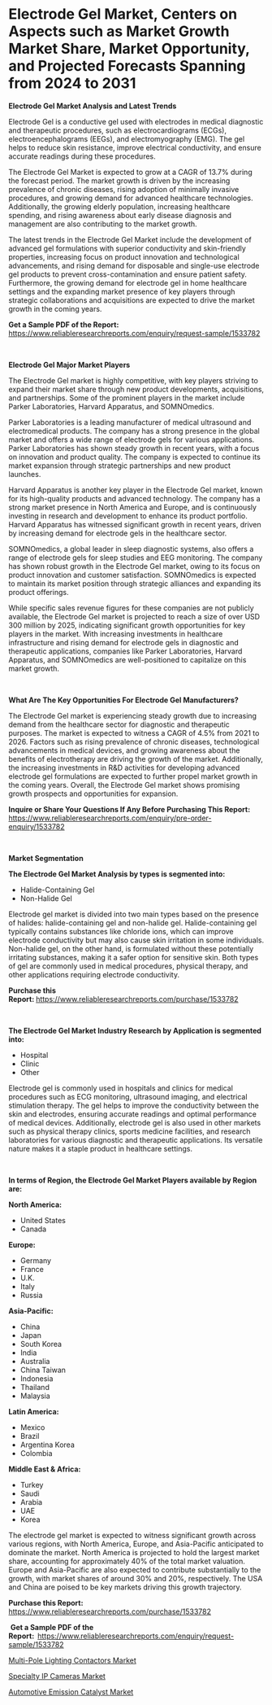 <p><h1>Electrode Gel Market, Centers on Aspects such as Market Growth Market Share, Market Opportunity, and Projected Forecasts Spanning from 2024 to 2031</h1></p><p><strong>Electrode Gel Market Analysis and Latest Trends</strong></p>
<p><p>Electrode Gel is a conductive gel used with electrodes in medical diagnostic and therapeutic procedures, such as electrocardiograms (ECGs), electroencephalograms (EEGs), and electromyography (EMG). The gel helps to reduce skin resistance, improve electrical conductivity, and ensure accurate readings during these procedures.</p><p>The Electrode Gel Market is expected to grow at a CAGR of 13.7% during the forecast period. The market growth is driven by the increasing prevalence of chronic diseases, rising adoption of minimally invasive procedures, and growing demand for advanced healthcare technologies. Additionally, the growing elderly population, increasing healthcare spending, and rising awareness about early disease diagnosis and management are also contributing to the market growth.</p><p>The latest trends in the Electrode Gel Market include the development of advanced gel formulations with superior conductivity and skin-friendly properties, increasing focus on product innovation and technological advancements, and rising demand for disposable and single-use electrode gel products to prevent cross-contamination and ensure patient safety. Furthermore, the growing demand for electrode gel in home healthcare settings and the expanding market presence of key players through strategic collaborations and acquisitions are expected to drive the market growth in the coming years.</p></p>
<p><strong>Get a Sample PDF of the Report:&nbsp;</strong> <a href="https://www.reliableresearchreports.com/enquiry/request-sample/1533782">https://www.reliableresearchreports.com/enquiry/request-sample/1533782</a></p>
<p>&nbsp;</p>
<p><strong>Electrode Gel Major Market Players</strong></p>
<p><p>The Electrode Gel market is highly competitive, with key players striving to expand their market share through new product developments, acquisitions, and partnerships. Some of the prominent players in the market include Parker Laboratories, Harvard Apparatus, and SOMNOmedics.</p><p>Parker Laboratories is a leading manufacturer of medical ultrasound and electromedical products. The company has a strong presence in the global market and offers a wide range of electrode gels for various applications. Parker Laboratories has shown steady growth in recent years, with a focus on innovation and product quality. The company is expected to continue its market expansion through strategic partnerships and new product launches.</p><p>Harvard Apparatus is another key player in the Electrode Gel market, known for its high-quality products and advanced technology. The company has a strong market presence in North America and Europe, and is continuously investing in research and development to enhance its product portfolio. Harvard Apparatus has witnessed significant growth in recent years, driven by increasing demand for electrode gels in the healthcare sector.</p><p>SOMNOmedics, a global leader in sleep diagnostic systems, also offers a range of electrode gels for sleep studies and EEG monitoring. The company has shown robust growth in the Electrode Gel market, owing to its focus on product innovation and customer satisfaction. SOMNOmedics is expected to maintain its market position through strategic alliances and expanding its product offerings.</p><p>While specific sales revenue figures for these companies are not publicly available, the Electrode Gel market is projected to reach a size of over USD 300 million by 2025, indicating significant growth opportunities for key players in the market. With increasing investments in healthcare infrastructure and rising demand for electrode gels in diagnostic and therapeutic applications, companies like Parker Laboratories, Harvard Apparatus, and SOMNOmedics are well-positioned to capitalize on this market growth.</p></p>
<p>&nbsp;</p>
<p><strong>What Are The Key Opportunities For Electrode Gel Manufacturers?</strong></p>
<p><p>The Electrode Gel market is experiencing steady growth due to increasing demand from the healthcare sector for diagnostic and therapeutic purposes. The market is expected to witness a CAGR of 4.5% from 2021 to 2026. Factors such as rising prevalence of chronic diseases, technological advancements in medical devices, and growing awareness about the benefits of electrotherapy are driving the growth of the market. Additionally, the increasing investments in R&D activities for developing advanced electrode gel formulations are expected to further propel market growth in the coming years. Overall, the Electrode Gel market shows promising growth prospects and opportunities for expansion.</p></p>
<p><strong>Inquire or Share Your Questions If Any Before Purchasing This Report:</strong> <a href="https://www.reliableresearchreports.com/enquiry/pre-order-enquiry/1533782">https://www.reliableresearchreports.com/enquiry/pre-order-enquiry/1533782</a></p>
<p>&nbsp;</p>
<p><strong>Market Segmentation</strong></p>
<p><strong>The Electrode Gel Market Analysis by types is segmented into:</strong></p>
<p><ul><li>Halide-Containing Gel</li><li>Non-Halide Gel</li></ul></p>
<p><p>Electrode gel market is divided into two main types based on the presence of halides: halide-containing gel and non-halide gel. Halide-containing gel typically contains substances like chloride ions, which can improve electrode conductivity but may also cause skin irritation in some individuals. Non-halide gel, on the other hand, is formulated without these potentially irritating substances, making it a safer option for sensitive skin. Both types of gel are commonly used in medical procedures, physical therapy, and other applications requiring electrode conductivity.</p></p>
<p><strong>Purchase this Report:&nbsp;</strong><a href="https://www.reliableresearchreports.com/purchase/1533782">https://www.reliableresearchreports.com/purchase/1533782</a></p>
<p>&nbsp;</p>
<p><strong>The Electrode Gel Market Industry Research by Application is segmented into:</strong></p>
<p><ul><li>Hospital</li><li>Clinic</li><li>Other</li></ul></p>
<p><p>Electrode gel is commonly used in hospitals and clinics for medical procedures such as ECG monitoring, ultrasound imaging, and electrical stimulation therapy. The gel helps to improve the conductivity between the skin and electrodes, ensuring accurate readings and optimal performance of medical devices. Additionally, electrode gel is also used in other markets such as physical therapy clinics, sports medicine facilities, and research laboratories for various diagnostic and therapeutic applications. Its versatile nature makes it a staple product in healthcare settings.</p></p>
<p>&nbsp;</p>
<p><strong>In terms of Region, the Electrode Gel Market Players available by Region are:</strong></p>
<p>
    <p> <strong> North America: </strong>
        <ul>
            <li>United States</li>
            <li>Canada</li>
        </ul>
        </p> 
    <p> <strong> Europe: </strong>
        <ul>
            <li>Germany</li>
            <li>France</li>
            <li>U.K.</li>
            <li>Italy</li>
            <li>Russia</li>
        </ul>
        </p> 
    <p> <strong> Asia-Pacific: </strong>
        <ul>
            <li>China</li>
            <li>Japan</li>
            <li>South Korea</li>
            <li>India</li>
            <li>Australia</li>
            <li>China Taiwan</li>
            <li>Indonesia</li>
            <li>Thailand</li>
            <li>Malaysia</li>
        </ul>
        </p> 
    <p> <strong> Latin America: </strong>
        <ul>
            <li>Mexico</li>
            <li>Brazil</li>
            <li>Argentina Korea</li>
            <li>Colombia</li>
        </ul>
        </p> 
    <p> <strong> Middle East & Africa: </strong>
        <ul>
            <li>Turkey</li>
            <li>Saudi</li>
            <li>Arabia</li>
            <li>UAE</li>
            <li>Korea</li>
        </ul>
    </p>
    </p>
<p><p>The electrode gel market is expected to witness significant growth across various regions, with North America, Europe, and Asia-Pacific anticipated to dominate the market. North America is projected to hold the largest market share, accounting for approximately 40% of the total market valuation. Europe and Asia-Pacific are also expected to contribute substantially to the growth, with market shares of around 30% and 20%, respectively. The USA and China are poised to be key markets driving this growth trajectory.</p></p>
<p><strong>Purchase this Report: </strong><a href="https://www.reliableresearchreports.com/purchase/1533782">https://www.reliableresearchreports.com/purchase/1533782</a></p>
<p>&nbsp;<strong>Get a Sample PDF of the Report:&nbsp;&nbsp;</strong><a href="https://www.reliableresearchreports.com/enquiry/request-sample/1533782">https://www.reliableresearchreports.com/enquiry/request-sample/1533782</a></p>
<p><strong></strong></p>
<p><p><a href="https://view.publitas.com/reportprime-1/multi-pole-lighting-contactors-market-size-evaluating-its-market-trends-growth-and-projections-2023-2030/">Multi-Pole Lighting Contactors Market</a></p><p><a href="https://view.publitas.com/reportprime-1/specialty-ip-cameras-market-share-market-new-trends-analysis-report-by-type-by-application-by-end-use-by-region-and-segment-forecasts-2023-2030/">Specialty IP Cameras Market</a></p><p><a href="https://view.publitas.com/reportprime-1/global-automotive-emission-catalyst-market-size-and-market-trends-insights-and-projections-from-2023-to-2030/">Automotive Emission Catalyst Market</a></p></p>
